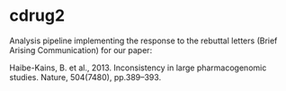 cdrug2
======

Analysis pipeline implementing the response to the rebuttal letters (Brief Arising Communication) for our paper:

Haibe-Kains, B. et al., 2013. Inconsistency in large pharmacogenomic studies. Nature, 504(7480), pp.389–393.
